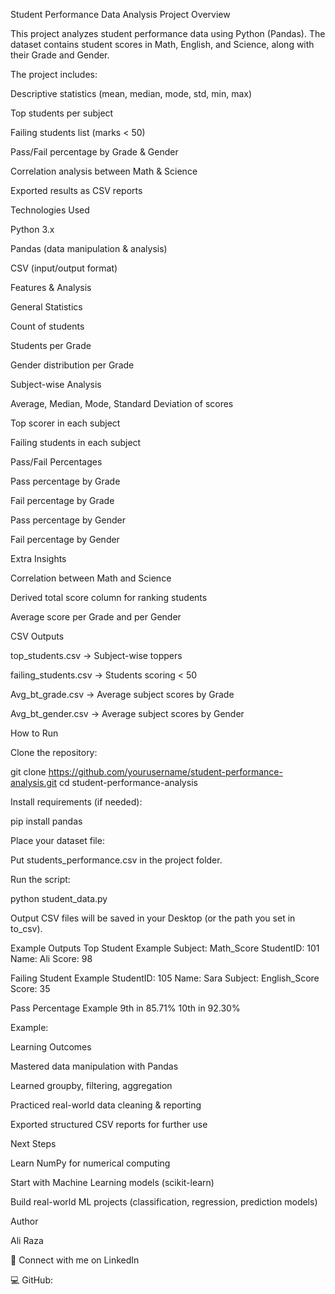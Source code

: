 Student Performance Data Analysis
Project Overview

This project analyzes student performance data using Python (Pandas).
The dataset contains student scores in Math, English, and Science, along with their Grade and Gender.

The project includes:

Descriptive statistics (mean, median, mode, std, min, max)

Top students per subject

Failing students list (marks < 50)

Pass/Fail percentage by Grade & Gender

Correlation analysis between Math & Science

 Exported results as CSV reports

Technologies Used

Python 3.x

Pandas (data manipulation & analysis)

CSV (input/output format)

Features & Analysis

General Statistics

Count of students

Students per Grade

Gender distribution per Grade

Subject-wise Analysis

Average, Median, Mode, Standard Deviation of scores

Top scorer in each subject

Failing students in each subject

Pass/Fail Percentages

Pass percentage by Grade

Fail percentage by Grade

Pass percentage by Gender

Fail percentage by Gender

Extra Insights

Correlation between Math and Science

Derived total score column for ranking students

Average score per Grade and per Gender

CSV Outputs

top_students.csv → Subject-wise toppers

failing_students.csv → Students scoring < 50

Avg_bt_grade.csv → Average subject scores by Grade

Avg_bt_gender.csv → Average subject scores by Gender

How to Run

Clone the repository:

git clone https://github.com/yourusername/student-performance-analysis.git
cd student-performance-analysis


Install requirements (if needed):

pip install pandas


Place your dataset file:

Put students_performance.csv in the project folder.

Run the script:

python student_data.py


Output CSV files will be saved in your Desktop (or the path you set in to_csv).

Example Outputs
Top Student Example
Subject: Math_Score
StudentID: 101
Name: Ali
Score: 98

Failing Student Example
StudentID: 105
Name: Sara
Subject: English_Score
Score: 35

Pass Percentage Example
9th in 85.71%
10th in 92.30%

Example:

 Learning Outcomes

Mastered data manipulation with Pandas

Learned groupby, filtering, aggregation

Practiced real-world data cleaning & reporting

Exported structured CSV reports for further use

 Next Steps

Learn NumPy for numerical computing

Start with Machine Learning models (scikit-learn)

Build real-world ML projects (classification, regression, prediction models)

Author

Ali Raza

📌 Connect with me on LinkedIn

💻 GitHub: 
